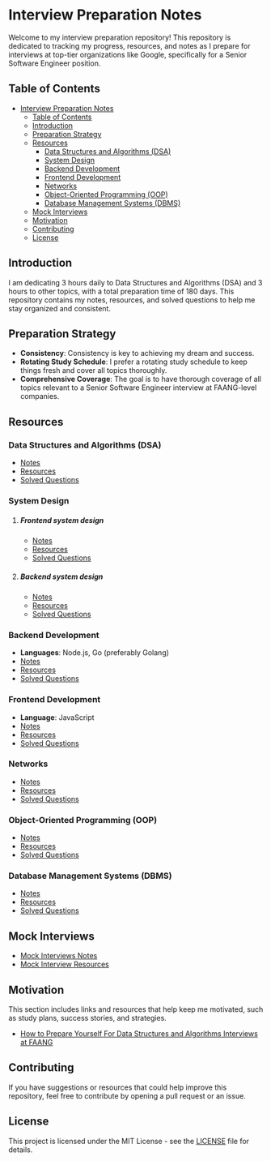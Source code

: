 # Interview Preparation Notes

Welcome to my interview preparation repository! This repository is dedicated to tracking my progress, resources, and notes as I prepare for interviews at top-tier organizations like Google, specifically for a Senior Software Engineer position.

## Table of Contents

- [Interview Preparation Notes](#interview-preparation-notes)
	- [Table of Contents](#table-of-contents)
	- [Introduction](#introduction)
	- [Preparation Strategy](#preparation-strategy)
	- [Resources](#resources)
		- [Data Structures and Algorithms (DSA)](#data-structures-and-algorithms-dsa)
		- [System Design](#system-design)
		- [Backend Development](#backend-development)
		- [Frontend Development](#frontend-development)
		- [Networks](#networks)
		- [Object-Oriented Programming (OOP)](#object-oriented-programming-oop)
		- [Database Management Systems (DBMS)](#database-management-systems-dbms)
	- [Mock Interviews](#mock-interviews)
	- [Motivation](#motivation)
	- [Contributing](#contributing)
	- [License](#license)

## Introduction

I am dedicating 3 hours daily to Data Structures and Algorithms (DSA) and 3 hours to other topics, with a total preparation time of 180 days. This repository contains my notes, resources, and solved questions to help me stay organized and consistent.

## Preparation Strategy

- **Consistency**: Consistency is key to achieving my dream and success.
- **Rotating Study Schedule**: I prefer a rotating study schedule to keep things fresh and cover all topics thoroughly.
- **Comprehensive Coverage**: The goal is to have thorough coverage of all topics relevant to a Senior Software Engineer interview at FAANG-level companies.

## Resources

### Data Structures and Algorithms (DSA)

- [Notes](path/to/dsa/notes)
- [Resources](path/to/dsa/resources)
- [Solved Questions](path/to/dsa/solved-questions)

### System Design

1. ##### Frontend system design
   - [Notes](path/to/system-design/notes)
   - [Resources](path/to/system-design/resources)
   - [Solved Questions](path/to/system-design/solved-questions)
2. ##### Backend system design
   - [Notes](path/to/system-design/notes)
   - [Resources](path/to/system-design/resources)
   - [Solved Questions](path/to/system-design/solved-questions)

### Backend Development

- **Languages**: Node.js, Go (preferably Golang)
- [Notes](path/to/backend/notes)
- [Resources](path/to/backend/resources)
- [Solved Questions](path/to/backend/solved-questions)

### Frontend Development

- **Language**: JavaScript
- [Notes](path/to/frontend/notes)
- [Resources](path/to/frontend/resources)
- [Solved Questions](path/to/frontend/solved-questions)

### Networks

- [Notes](path/to/networks/notes)
- [Resources](path/to/networks/resources)
- [Solved Questions](path/to/networks/solved-questions)

### Object-Oriented Programming (OOP)

- [Notes](path/to/oop/notes)
- [Resources](path/to/oop/resources)
- [Solved Questions](path/to/oop/solved-questions)

### Database Management Systems (DBMS)

- [Notes](path/to/dbms/notes)
- [Resources](path/to/dbms/resources)
- [Solved Questions](path/to/dbms/solved-questions)

## Mock Interviews

- [Mock Interviews Notes](path/to/mock-interviews/notes)
- [Mock Interview Resources](path/to/mock-interviews/resources)

## Motivation

This section includes links and resources that help keep me motivated, such as study plans, success stories, and strategies.

- [How to Prepare Yourself For Data Structures and Algorithms Interviews at FAANG](https://hackernoon.com/how-to-prepare-yourself-for-data-structures-and-algorithms-interviews-at-faang-mm23316l)

## Contributing

If you have suggestions or resources that could help improve this repository, feel free to contribute by opening a pull request or an issue.

## License

This project is licensed under the MIT License - see the [LICENSE](LICENSE) file for details.
